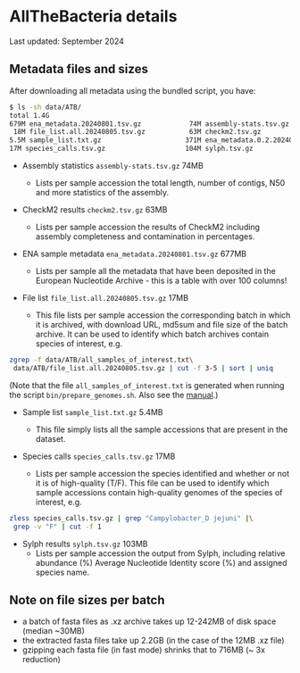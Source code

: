 # AllTheBacteria details

Last updated: September 2024

## Metadata files and sizes

After downloading all metadata using the bundled script, you have:

``` bash
$ ls -sh data/ATB/
total 1.4G
679M ena_metadata.20240801.tsv.gz            74M assembly-stats.tsv.gz
 18M file_list.all.20240805.tsv.gz           63M checkm2.tsv.gz
5.5M sample_list.txt.gz                     371M ena_metadata.0.2.20240606.tsv.gz
17M species_calls.tsv.gz                    104M sylph.tsv.gz
```

- Assembly statistics `assembly-stats.tsv.gz` 74MB
  - Lists per sample accession the total length, number of contigs, N50 and
   more statistics of the assembly.

- CheckM2 results `checkm2.tsv.gz` 63MB
  - Lists per sample accession the results of CheckM2 including assembly
   completeness and contamination in percentages.

- ENA sample metadata `ena_metadata.20240801.tsv.gz` 677MB
  - Lists per sample all the metadata that have been deposited in the European
   Nucleotide Archive - this is a table with over 100 columns!

- File list `file_list.all.20240805.tsv.gz` 17MB
  - This file lists per sample accession the corresponding batch in which it is
   archived, with download URL, md5sum and file size of the batch archive.
    It can be used to identify which batch archives contain species of interest,
    e.g.

```bash
zgrep -f data/ATB/all_samples_of_interest.txt\
 data/ATB/file_list.all.20240805.tsv.gz | cut -f 3-5 | sort | uniq
```

(Note that the file `all_samples_of_interest.txt` is generated when running
the script `bin/prepare_genomes.sh`. Also see the
[manual](manual.md#download-input-genomes).)

- Sample list `sample_list.txt.gz` 5.4MB
  - This file simply lists all the sample accessions that are present in the dataset.

- Species calls `species_calls.tsv.gz` 17MB
  - Lists per sample accession the species identified and whether or not it is of
   high-quality (T/F).
    This file can be used to identify which sample accessions contain
     high-quality genomes of the species of interest,
    e.g.

```bash
zless species_calls.tsv.gz | grep "Campylobacter_D jejuni" |\
 grep -v "F" | cut -f 1
```

- Sylph results `sylph.tsv.gz` 103MB
  - Lists per sample accession the output from Sylph, including relative
   abundance (%) Average Nucleotide Identity score (%) and assigned species name.

## Note on file sizes per batch

- a batch of fasta files as .xz archive takes up 12-242MB of disk space (median ~30MB)
- the extracted fasta files take up 2.2GB (in the case of the 12MB .xz file)
- gzipping each fasta file (in fast mode) shrinks that to 716MB (~ 3x reduction)
